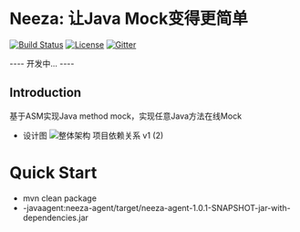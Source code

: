 # Neeza: 让Java Mock变得更简单

[![Build Status](https://travis-ci.org/hotspacode/neeza.svg?branch=master)](https://travis-ci.org/hotspacode/neeza)
[![License](https://img.shields.io/badge/license-Apache%202-4EB1BA.svg)](https://www.apache.org/licenses/LICENSE-2.0.html)
[![Gitter](https://badges.gitter.im/hotspacode/neeza.svg)](https://gitter.im/hotspacode/neeza)


---- 开发中... ----

## Introduction

基于ASM实现Java method mock，实现任意Java方法在线Mock

- 设计图
![整体架构 项目依赖关系 v1 (2)](https://imgkr.cn-bj.ufileos.com/5a7fea96-d1fd-45e2-8645-8637de27f467.png)



# Quick Start

- mvn clean package 
- -javaagent:neeza-agent/target/neeza-agent-1.0.1-SNAPSHOT-jar-with-dependencies.jar


